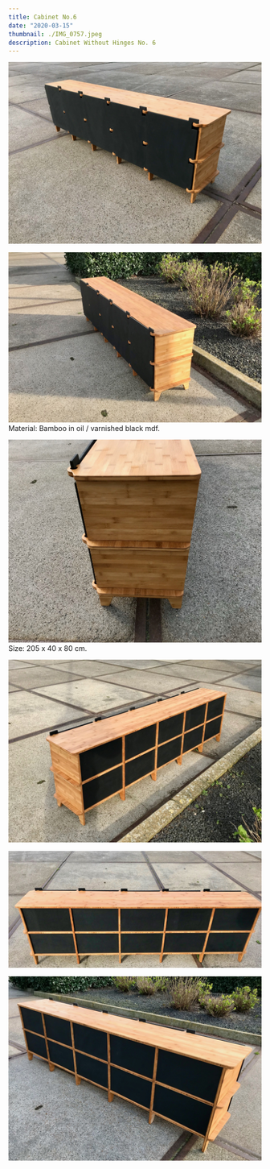 ```yaml
---
title: Cabinet No.6
date: "2020-03-15"
thumbnail: ./IMG_0757.jpeg
description: Cabinet Without Hinges No. 6
---
```


<div class="kg-card kg-image-card kg-width-wide">

![CWH-6](./IMG_0756.jpeg)
</div>

<div class="kg-card kg-image-card kg-width-wide">

![CWH-6](./IMG_0741.jpeg)
Material: Bamboo in oil / varnished black mdf.
</div>



<div class="kg-card kg-image-card kg-width-wide">

![CWH-6](./IMG_0754.jpeg)
Size: 205 x 40 x 80 cm. 
</div>

<div class="kg-card kg-image-card kg-width-wide">

![CWH-6](./IMG_0744.jpeg)
</div>

<div class="kg-card kg-image-card kg-width-wide">

![CWH-6](./IMG_0746.jpeg)
</div>

<div class="kg-card kg-image-card kg-width-wide">

![CWH-6](./IMG_0753.jpeg)
</div>



